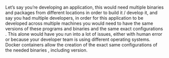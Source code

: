Let’s say you’re developing an application, this would need multiple binaries and packages from different locations in order to build it / develop it, and say you had multiple developers, in order for this application to be developed across multiple machines you would need to have the same versions of these programs and binaries and the same exact configurations . This alone would have you run into a lot of issues, either with human error or because your developer team is using different operating systems. Docker containers allow the creation of the exact same configurations of the needed binaries , including version.
